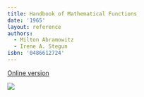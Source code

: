 ```yaml
---
title: Handbook of Mathematical Functions
date: '1965'
layout: reference
authors:
  - Milton Abramowitz
  - Irene A. Stegun
isbn: '0486612724'
---
```

[Online version](https://personal.math.ubc.ca/~cbm/aands/)

![](/media/books/abramowitz.jpg)

